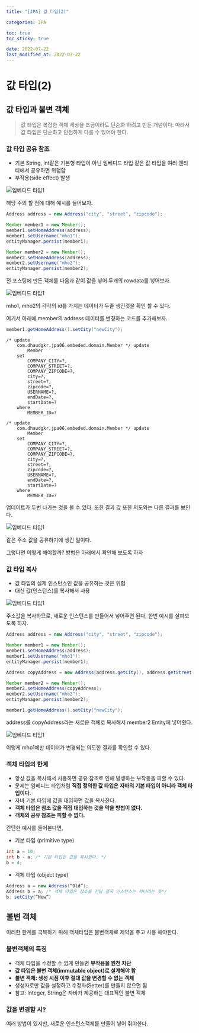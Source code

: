 ```yaml
---
title: "[JPA] 값 타입(2)"

categories: JPA

toc: true
toc_sticky: true

date: 2022-07-22
last_modified_at: 2022-07-22
---
```


# 값 타입(2)

## 값 타입과 불변 객체

> 값 타입은 복잡한 객체 세상을 조금이라도 단순화 하려고 만든 개념이다. 따라서 값 타입은 단순하고 안전하게 다룰 수 있어야 한다.

### 값 타입 공유 참조

- 기본 String, int같은 기본형 타입이 아닌 임베디드 타입 같은 값 타입을 여러 엔티티에서 공유하면 위험함
- 부작용(side effect) 발생

![임베디드 타입1]({{site.url}}/assets/image/2022-07/21-jpa008.png)

해당 주의 할 점에 대해 예시를 들어보자.

```java
Address address = new Address("city", "street", "zipcode");

Member member1 = new Member();
member1.setHomeAddress(address);
member1.setUsername("mho1");
entityManager.persist(member1);

Member member2 = new Member();
member2.setHomeAddress(address);
member2.setUsername("mho2");
entityManager.persist(member2);
```

전 포스팅에 만든 객체를 다음과 같이 값을 넣어 두개의 rowdata를 넣어보자.

![임베디드 타입1]({{site.url}}/assets/image/2022-07/21-jpa011.png)

mho1, mho2의 각각의 id를 가지는 데이터가 두줄 생긴것을 확인 할 수 있다.

여기서 아래에 member의 address 데이터를 변경하는 코드를 추가해보자.

```java
member1.getHomeAddress().setCity("newCity");
```

```shell
/* update
    com.dhaudgkr.jpa06.embeded.domain.Member */ update
        Member 
    set
        COMPANY_CITY=?,
        COMPANY_STREET=?,
        COMPANY_ZIPCODE=?,
        city=?,
        street=?,
        zipcode=?,
        USERNAME=?,
        endDate=?,
        startDate=? 
    where
        MEMBER_ID=?
        
/* update
    com.dhaudgkr.jpa06.embeded.domain.Member */ update
        Member 
    set
        COMPANY_CITY=?,
        COMPANY_STREET=?,
        COMPANY_ZIPCODE=?,
        city=?,
        street=?,
        zipcode=?,
        USERNAME=?,
        endDate=?,
        startDate=? 
    where
        MEMBER_ID=?
```

업데이트가 두번 나가는 것을 볼 수 있다. 또한 결과 값 또한 의도와는 다른 결과를 보인다.

![임베디드 타입1]({{site.url}}/assets/image/2022-07/21-jpa012.png)

같은 주소 값을 공유하기에 생긴 일이다.

그렇다면 어떻게 해야할까? 방법은 아래에서 확인해 보도록 하자

### 값 타입 복사

- 값 타입의 실제 인스턴스인 값을 공유하는 것은 위험
- 대신 값(인스턴스)를 복사해서 사용

![임베디드 타입1]({{site.url}}/assets/image/2022-07/21-jpa009.png)

주소값을 복사하므로, 새로운 인스턴스를 만들어서 넣어주면 된다, 한번 예시를 살펴보도록 하자.

```java
Address address = new Address("city", "street", "zipcode");

Member member1 = new Member();
member1.setHomeAddress(address);
member1.setUsername("mho1");
entityManager.persist(member1);

Address copyAddress = new Address(address.getCity(), address.getStreet(), address.getZipcode());

Member member2 = new Member();
member2.setHomeAddress(copyAddress);
member2.setUsername("mho2");
entityManager.persist(member2);

member1.getHomeAddress().setCity("newCity");
```

address를 copyAddress라는 새로운 객체로 복사해서 member2 Entity에 넣어줬다.

![임베디드 타입1]({{site.url}}/assets/image/2022-07/21-jpa013.png)

이렇게 mho1에만 데이터가 변경되는 의도한 결과를 확인할 수 있다.

### 객체 타입의 한계

- 항상 값을 복사해서 사용하면 공유 참조로 인해 발생하는 부작용을 피할 수 있다.
- 문제는 임베디드 타입처럼 **직접 정의한 값 타입은 자바의 기본 타입이 아니라 객체 타입이다.**
- 자바 기본 타입에 값을 대입하면 값을 복사한다.
- **객체 타입은 참조 값을 직접 대입하는 것을 막을 방법이 없다.**
- **객체의 공유 참조는 피할 수 없다.**

간단한 예시를 들어본다면,

- 기본 타입 (primitive type)

```java
int a = 10;
int b - a; /* 기본 타입은 값을 복사한다. */
b = 4;
```

- 객체 타입 (object type)

```java
Address a = new Address(“Old”);
Address b = a; /* 객체 타입은 참조를 전달 결국 인스턴스는 하나라는 뜻*/
b. setCity(“New”)
```

## 불변 객체

이러한 한계를 극복하기 위해 객체타입은 불변객체로 제약을 주고 사용 해야한다.

### 불변객체의 특징

- 객체 타입을 수정할 수 없게 만들면 **부작용을 원천 차단**
- **값 타입은 불변 객체(immutable object)로 설계해야 함**
- **불변 객체: 생성 시점 이후 절대 값을 변경할 수 없는 객체**
- 생성자로만 값을 설정하고 수정자(Setter)를 만들지 않으면 됨
- 참고: Integer, String은 자바가 제공하는 대표적인 불변 객체

### 값을 변경할 시?

여러 방법이 있지만, 새로운 인스턴스객체를 만들어 넣어 줘야한다.
